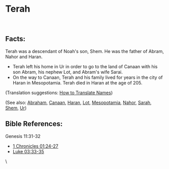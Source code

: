 # Terah #

​

## Facts: ##

Terah was a descendant of Noah's son, Shem. He was the father of Abram, Nahor and Haran.

* Terah left his home in Ur in order to go to the land of Canaan with his son Abram, his nephew Lot, and Abram's wife Sarai.
* On the way to Canaan, Terah and his family lived for years in the city of Haran in Mesopotamia. Terah died in Haran at the age of 205.

(Translation suggestions: [How to Translate Names](en/ta-vol1/translate/man/translate-names))

(See also: [Abraham](../other/abraham.md), [Canaan](../other/canaan.md), [Haran](../other/haran.md), [Lot](../other/lot.md), [Mesopotamia](../other/mesopotamia.md), [Nahor](../other/nahor.md), [Sarah](../other/sarah.md), [Shem](../other/shem.md), [Ur](../other/ur.md))

## Bible References: ##

Genesis 11:31-32

* [1 Chronicles 01:24-27](en/tn/1ch/help/01/24)
* [Luke 03:33-35](en/tn/luk/help/03/33)

\\